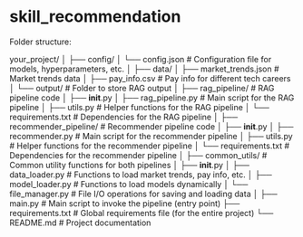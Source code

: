 # skill_recommendation


Folder structure:

your_project/
│
├── config/
│   └── config.json            # Configuration file for models, hyperparameters, etc.
│
├── data/
│   ├── market_trends.json     # Market trends data
│   ├── pay_info.csv           # Pay info for different tech careers
│   └── output/                # Folder to store RAG output
│
├── rag_pipeline/              # RAG pipeline code
│   ├── __init__.py
│   ├── rag_pipeline.py        # Main script for the RAG pipeline
│   ├── utils.py               # Helper functions for the RAG pipeline
│   └── requirements.txt       # Dependencies for the RAG pipeline
│
├── recommender_pipeline/      # Recommender pipeline code
│   ├── __init__.py
│   ├── recommender.py         # Main script for the recommender pipeline
│   ├── utils.py               # Helper functions for the recommender pipeline
│   └── requirements.txt       # Dependencies for the recommender pipeline
│
├── common_utils/              # Common utility functions for both pipelines
│   ├── __init__.py
│   ├── data_loader.py         # Functions to load market trends, pay info, etc.
│   ├── model_loader.py        # Functions to load models dynamically
│   └── file_manager.py        # File I/O operations for saving and loading data
│
├── main.py                    # Main script to invoke the pipeline (entry point)
├── requirements.txt           # Global requirements file (for the entire project)
└── README.md                  # Project documentation
